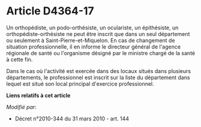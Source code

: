 # Article D4364-17

Un orthopédiste, un podo-orthésiste, un oculariste, un épithésiste, un orthopédiste-orthésiste ne peut être inscrit que dans
un seul département ou seulement à Saint-Pierre-et-Miquelon. En cas de changement de situation professionnelle, il en informe
le  directeur général de l'agence régionale de santé ou l'organisme désigné par le ministre chargé de la santé à cette fin. 

Dans le cas où l'activité est exercée dans des locaux situés dans plusieurs départements, le professionnel est inscrit sur la
liste du département dans lequel est situé son local principal d'exercice professionnel.

**Liens relatifs à cet article**

_Modifié par_:

  - Décret n°2010-344 du 31 mars 2010 - art. 144
